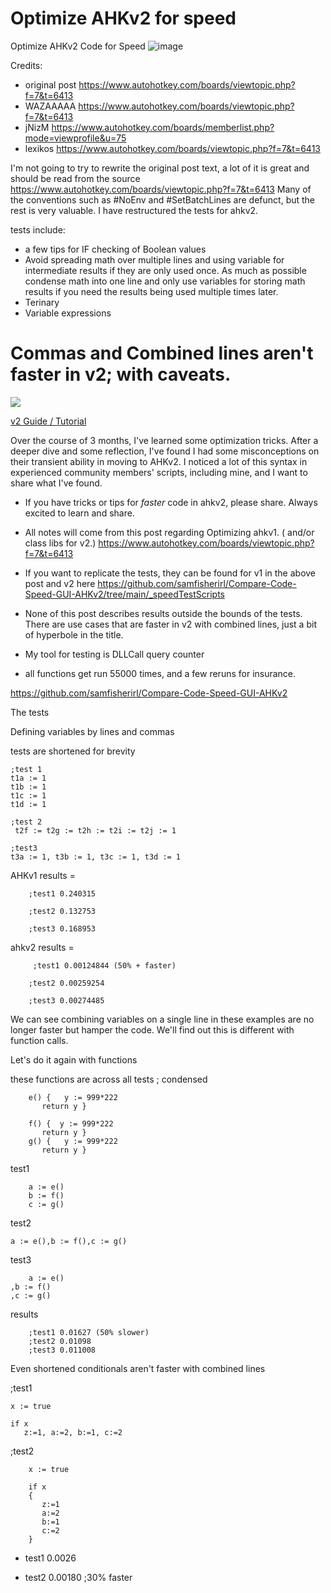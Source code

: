 # Optimize AHKv2 for speed
Optimize AHKv2 Code for Speed
![image](https://github.com/samfisherirl/Compare-Code-Speed-AHKv2/assets/98753696/9c25c281-e2b4-44d6-8945-e971fad7e334)

Credits:
- original post https://www.autohotkey.com/boards/viewtopic.php?f=7&t=6413
- WAZAAAAA https://www.autohotkey.com/boards/viewtopic.php?f=7&t=6413
- jNizM  https://www.autohotkey.com/boards/memberlist.php?mode=viewprofile&u=75
- lexikos https://www.autohotkey.com/boards/viewtopic.php?f=7&t=6413


I'm not going to try to rewrite the original post text, a lot of it is great and should be read from the source https://www.autohotkey.com/boards/viewtopic.php?f=7&t=6413
Many of the conventions such as #NoEnv and #SetBatchLines are defunct, but the rest is very valuable. 
I have restructured the tests for ahkv2. 

tests include:
- a few tips for IF checking of Boolean values
- Avoid spreading math over multiple lines and using variable for intermediate results if they are only used once. As much as possible condense math into one line and only use variables for storing math results if you need the results being used multiple times later.
- Terinary
- Variable expressions


Commas and Combined lines aren't faster in v2; with caveats.
============================================================

![](https://www.redditstatic.com/desktop2x/img/renderTimingPixel.png)

[v2 Guide / Tutorial](https://www.reddit.com/r/AutoHotkey/search?q=flair_name%3A%22v2%20Guide%20%2F%20Tutorial%22&restrict_sr=1)

Over the course of 3 months, I've learned some optimization tricks. After a deeper dive and some reflection, I've found I had some misconceptions on their transient ability in moving to AHKv2. I noticed a lot of this syntax in experienced community members' scripts, including mine, and I want to share what I've found.

-   If you have tricks or tips for *faster* code in ahkv2, please share. Always excited to learn and share.

-   All notes will come from this post regarding Optimizing ahkv1. ( and/or class libs for v2.) <https://www.autohotkey.com/boards/viewtopic.php?f=7&t=6413>

-   If you want to replicate the tests, they can be found for v1 in the above post and v2 here <https://github.com/samfisherirl/Compare-Code-Speed-GUI-AHKv2/tree/main/_speedTestScripts>

-   None of this post describes results outside the bounds of the tests. There are use cases that are faster in v2 with combined lines, just a bit of hyperbole in the title.

-   My tool for testing is DLLCall query counter

-   all functions get run 55000 times, and a few reruns for insurance.

<https://github.com/samfisherirl/Compare-Code-Speed-GUI-AHKv2>

The tests

Defining variables by lines and commas

tests are shortened for brevity

```
;test 1
t1a := 1
t1b := 1
t1c := 1
t1d := 1

;test 2
 t2f := t2g := t2h := t2i := t2j := 1

;test3
t3a := 1, t3b := 1, t3c := 1, t3d := 1

```

AHKv1 results =

```
	;test1 0.240315

	;test2 0.132753

	;test3 0.168953

```

ahkv2 results =

```
	 ;test1 0.00124844 (50% + faster)

	;test2 0.00259254

	;test3 0.00274485

```

We can see combining variables on a single line in these examples are no longer faster but hamper the code. We'll find out this is different with function calls.

Let's do it again with functions

these functions are across all tests ; condensed

```
	e() {   y := 999*222
	   return y }

	f() {  y := 999*222
	   return y }
	g() {   y := 999*222
	   return y }

```

test1

```
	a := e()
	b := f()
	c := g()

```

test2

```
a := e(),b := f(),c := g()

```

test3

```
    a := e()
,b := f()
,c := g()

```

results

```
	;test1 0.01627 (50% slower)
	;test2 0.01098
	;test3 0.011008

```

Even shortened conditionals aren't faster with combined lines

;test1

```
x := true

if x
   z:=1, a:=2, b:=1, c:=2

```

;test2

```
	x := true

	if x
	{
	   z:=1
	   a:=2
	   b:=1
	   c:=2
	}

```

-   test1 0.0026

-   test2 0.00180 ;30% faster
